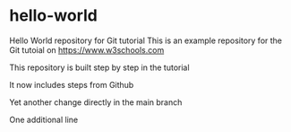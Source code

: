 # hello-world
Hello World repository for Git tutorial
This is an example repository for the Git tutoial on https://www.w3schools.com

This repository is built step by step in the tutorial

It now includes steps from Github

Yet another change directly in the main branch

One additional line
